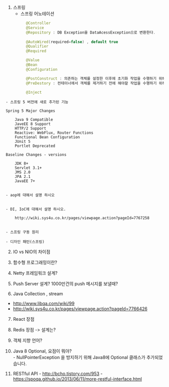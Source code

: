 1. 스프링
    - 스프링 어노테이션
```java
   		 @Controller
   		 @Service
   		 @Repository : DB Exception을 DataAcessException으로 변환한다.
   		 
   		 @AutoWired(required=false) , default true
		 @Qualifier
   		 @Required

   		 @Value
   		 @Bean
   		 @Configuration

   		 @PostConstruct : 의존하는 객체를 설정한 이후에 초기화 작업을 수행하기 위해 사용
   		 @PreDestory : 컨테이너에서 객체를 제거하기 전에 해야할 작업을 수행하기 위해 사용

   		 @Inject
```


    - 스프링 5 버전에 새로 추가된 기능

    Spring 5 Major Changes

		Java 9 Compatible
		JaveEE 8 Support
		HTTP/2 Support
		Reactive: WebFlux, Router Functions
		Functional Bean Configuration
		JUnit 5
		Portlet Deprecated

	Baseline Changes - versions

		JDK 8+
		Servlet 3.1+
		JMS 2.0
		JPA 2.1
		JavaEE 7+


    - aop에 대해서 설명 하시오

   
    - DI, IoC에 대해서 설명 하시오.

    	http://wiki.sys4u.co.kr/pages/viewpage.action?pageId=7767258


    - 스프링 구동 원리

    - 디자인 패턴(스프링)


2. IO vs NIO의 차이점

3. 함수형 프로그래밍이란?

4. Netty 프레임워크 설계?

5. Push Server 설계?
  1000만건의 push 메시지를 보낼때?

6. Java Collection , stream
  - http://www.libqa.com/wiki/99
  - http://wiki.sys4u.co.kr/pages/viewpage.action?pageId=7766426

7. React 장점

8. Redis 장점 -> 설계는?

9. 객체 지향 언어?

10. Java 8 Optional, 요점이 뭐야?	
		- NullPointerException 을 방지하기 위해 Java8에 Optional 클래스가 추가되었습니다.

11. RESTful API
		- http://bcho.tistory.com/953
		- https://spoqa.github.io/2013/06/11/more-restful-interface.html